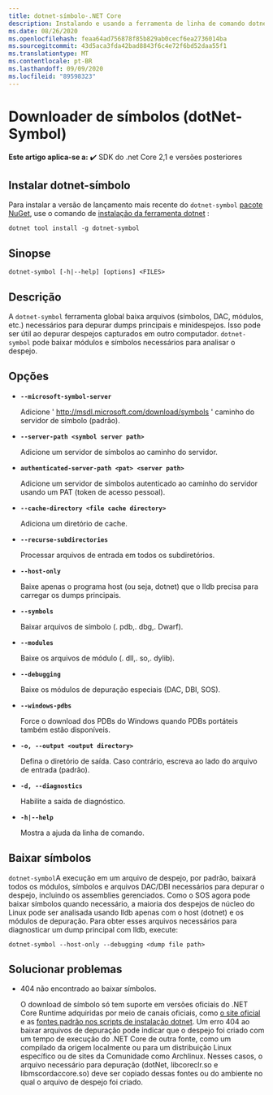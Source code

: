 ```yaml
---
title: dotnet-símbolo-.NET Core
description: Instalando e usando a ferramenta de linha de comando dotnet-Symbol.
ms.date: 08/26/2020
ms.openlocfilehash: feaa64ad756878f85b829ab0cecf6ea2736014ba
ms.sourcegitcommit: 43d5aca3fda42bad8843f6c4e72f6bd52daa55f1
ms.translationtype: MT
ms.contentlocale: pt-BR
ms.lasthandoff: 09/09/2020
ms.locfileid: "89598323"
---
```

# <a name="symbol-downloader-dotnet-symbol"></a>Downloader de símbolos (dotNet-Symbol)

**Este artigo aplica-se a:** ✔️ SDK do .net Core 2,1 e versões posteriores

## <a name="install-dotnet-symbol"></a>Instalar dotnet-símbolo

Para instalar a versão de lançamento mais recente do `dotnet-symbol` [pacote NuGet](https://www.nuget.org/packages/dotnet-symbol), use o comando de [instalação da ferramenta dotnet](../tools/dotnet-tool-install.md) :

```dotnetcli
dotnet tool install -g dotnet-symbol
```

## <a name="synopsis"></a>Sinopse

```console
dotnet-symbol [-h|--help] [options] <FILES>
```

## <a name="description"></a>Descrição

A `dotnet-symbol` ferramenta global baixa arquivos (símbolos, DAC, módulos, etc.) necessários para depurar dumps principais e minidespejos. Isso pode ser útil ao depurar despejos capturados em outro computador. `dotnet-symbol` pode baixar módulos e símbolos necessários para analisar o despejo.

## <a name="options"></a>Opções

- **`--microsoft-symbol-server`**

  Adicione ' http://msdl.microsoft.com/download/symbols ' caminho do servidor de símbolo (padrão).

- **`--server-path <symbol server path>`**

  Adicione um servidor de símbolos ao caminho do servidor.

- **`authenticated-server-path <pat> <server path>`**

  Adicione um servidor de símbolos autenticado ao caminho do servidor usando um PAT (token de acesso pessoal).

- **`--cache-directory <file cache directory>`**

  Adiciona um diretório de cache.

- **`--recurse-subdirectories`**

  Processar arquivos de entrada em todos os subdiretórios.

- **`--host-only`**

  Baixe apenas o programa host (ou seja, dotnet) que o lldb precisa para carregar os dumps principais.

- **`--symbols`**

  Baixar arquivos de símbolo (. pdb,. dbg,. Dwarf).

- **`--modules`**

  Baixe os arquivos de módulo (. dll,. so,. dylib).

- **`--debugging`**

  Baixe os módulos de depuração especiais (DAC, DBI, SOS).

- **`--windows-pdbs`**

  Force o download dos PDBs do Windows quando PDBs portáteis também estão disponíveis.

- **`-o, --output <output directory>`**

  Defina o diretório de saída. Caso contrário, escreva ao lado do arquivo de entrada (padrão).

- **`-d, --diagnostics`**

  Habilite a saída de diagnóstico.

- **`-h|--help`**

  Mostra a ajuda da linha de comando.

## <a name="download-symbols"></a>Baixar símbolos

`dotnet-symbol`A execução em um arquivo de despejo, por padrão, baixará todos os módulos, símbolos e arquivos DAC/DBI necessários para depurar o despejo, incluindo os assemblies gerenciados. Como o SOS agora pode baixar símbolos quando necessário, a maioria dos despejos de núcleo do Linux pode ser analisada usando lldb apenas com o host (dotnet) e os módulos de depuração. Para obter esses arquivos necessários para diagnosticar um dump principal com lldb, execute:

```console
dotnet-symbol --host-only --debugging <dump file path>
```

## <a name="troubleshoot"></a>Solucionar problemas

- 404 não encontrado ao baixar símbolos.

   O download de símbolo só tem suporte em versões oficiais do .NET Core Runtime adquiridas por meio de canais oficiais, como [o site oficial](https://dotnet.microsoft.com/download/dotnet-core) e as [fontes padrão nos scripts de instalação dotnet](https://docs.microsoft.com/dotnet/core/tools/dotnet-install-scripts). Um erro 404 ao baixar arquivos de depuração pode indicar que o despejo foi criado com um tempo de execução do .NET Core de outra fonte, como um compilado da origem localmente ou para um distribuição Linux específico ou de sites da Comunidade como Archlinux. Nesses casos, o arquivo necessário para depuração (dotNet, libcoreclr.so e libmscordaccore.so) deve ser copiado dessas fontes ou do ambiente no qual o arquivo de despejo foi criado.
